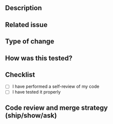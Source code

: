 ## Description

<!-- Please include a clear and concise description of the changes. -->

## Related issue

<!-- Closes # (issue) -->

## Type of change

<!-- Please uncomment the right types of change from the options below: -->

<!-- **Bug fix** (non-breaking change which fixes an issue) -->
<!-- **New feature** (non-breaking change which adds functionality) -->
<!-- **Improvements** (non-breaking change without functionality) -->
<!-- **Breaking change** (fix or feature that would cause existing functionality to not work as expected) -->

## How was this tested?

<!-- Please describe the tests that you ran to verify your changes. -->

## Checklist

<!-- All checks are required to open a pull request ready to review. -->

- [ ] I have performed a self-review of my code
- [ ] I have tested it properly

## Code review and merge strategy (ship/show/ask) 

<!-- Please uncomment the appropriate code review and merge strategy. -->

<!-- **Ship**: this pull request can be automatically merged and does not require code review -->
<!-- **Show**: this pull request can be auto-merged and a code review should be done post-merge -->
<!-- **Ask**: this pull request requires a code review before merge -->
